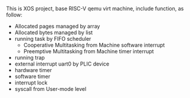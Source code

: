 This is XOS project, base RISC-V qemu virt machine, include function, as follow:

* Allocated pages managed by array
* Allocated bytes managed by list
* running task by FIFO scheduler
    * Cooperative Multitasking from Machine software interrupt
    * Preemptive Multitasking from Machine timer interrupt
* running trap
* external interrupt uart0 by PLIC device
* hardware timer
* software timer
* interrupt lock
* syscall from User-mode level